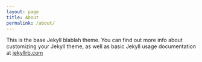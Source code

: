 ```yaml
---
layout: page
title: About
permalink: /about/
---
```


This is the base Jekyll blablah theme. You can find out more info about customizing your Jekyll theme, as well as basic Jekyll usage documentation at [jekyllrb.com](http://jekyllrb.com/)